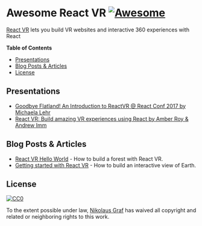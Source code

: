 # Awesome React VR [![Awesome](https://cdn.rawgit.com/sindresorhus/awesome/d7305f38d29fed78fa85652e3a63e154dd8e8829/media/badge.svg)](https://github.com/sindresorhus/awesome)

[React VR](https://facebookincubator.github.io/react-vr/) lets you build VR websites and interactive 360 experiences with React

**Table of Contents**

- [Presentations](https://github.com/nikgraf/awesome-react-vr#presentations)
- [Blog Posts & Articles](https://github.com/nikgraf/awesome-react-vr#blog-posts--articles)
- [License](https://github.com/nikgraf/awesome-react-vr#license)

## Presentations
* [Goodbye Flatland! An Introduction to ReactVR @ React Conf 2017 by Michaela Lehr](https://www.youtube.com/watch?v=CtVo3z_o9Rw&index=22&list=PLb0IAmt7-GS3fZ46IGFirdqKTIxlws7e0)
* [React VR: Build amazing VR experiences using React by Amber Roy & Andrew Imm](https://developers.facebook.com/videos/f8-2017/react-vr-build-amazing-vr-experiences-using-react/)

## Blog Posts & Articles

* [React VR Hello World](https://github.com/nikgraf/webvr-experiments/blob/master/README.md) - How to build a forest with React VR.
* [Getting started with React VR](https://www.pluralsight.com/guides/front-end-javascript/getting-started-with-react-vr) - How to build an interactive view of Earth.

## License

[![CC0](http://mirrors.creativecommons.org/presskit/buttons/88x31/svg/cc-zero.svg)](https://creativecommons.org/publicdomain/zero/1.0/)

To the extent possible under law, [Nikolaus Graf](https://github.com/nikgraf/) has waived all copyright and related or neighboring rights to this work.
